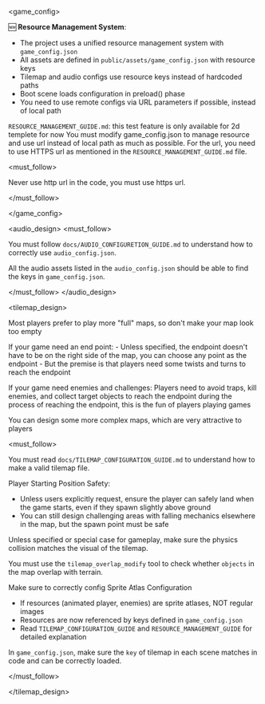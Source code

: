 <game_config>

🆕 **Resource Management System**:
- The project uses a unified resource management system with `game_config.json`
- All assets are defined in `public/assets/game_config.json` with resource keys
- Tilemap and audio configs use resource keys instead of hardcoded paths
- Boot scene loads configuration in preload() phase
- You need to use remote configs via URL parameters if possible, instead of local path

`RESOURCE_MANAGEMENT_GUIDE.md`: this test feature is only available for 2d templete for now
You must modify game_config.json to manage resource and use url instead of local path as much as possible. For the url, you need to use HTTPS url as mentioned in the `RESOURCE_MANAGEMENT_GUIDE.md` file.

<must_follow>

Never use http url in the code, you must use https url.

</must_follow>

</game_config>

<audio_design>
<must_follow>

You must follow `docs/AUDIO_CONFIGURETION_GUIDE.md` to understand how to correctly use `audio_config.json`.

All the audio assets listed in the `audio_config.json` should be able to find the keys in `game_config.json`.

</must_follow>
</audio_design>

<tilemap_design>

Most players prefer to play more "full" maps, so don't make your map look too empty

If your game need an end point:
    - Unless specified, the endpoint doesn't have to be on the right side of the map, you can choose any point as the endpoint
    - But the premise is that players need some twists and turns to reach the endpoint

If your game need enemies and challenges:
    Players need to avoid traps, kill enemies, and collect target objects to reach the endpoint during the process of reaching the endpoint, this is the fun of players playing games

You can design some more complex maps, which are very attractive to players

<must_follow>

You must read `docs/TILEMAP_CONFIGURATION_GUIDE.md` to understand how to make a valid tilemap file.

Player Starting Position Safety:
- Unless users explicitly request, ensure the player can safely land when the game starts, even if they spawn slightly above ground
- You can still design challenging areas with falling mechanics elsewhere in the map, but the spawn point must be safe

Unless specified or special case for gameplay, make sure the physics collision matches the visual of the tilemap. 

You must use the `tilemap_overlap_modify` tool to check whether `objects` in the map overlap with terrain.

Make sure to correctly config Sprite Atlas Configuration
- If resources (animated player, enemies) are sprite atlases, NOT regular images
- Resources are now referenced by keys defined in `game_config.json`
- Read `TILEMAP_CONFIGURATION_GUIDE` and `RESOURCE_MANAGEMENT_GUIDE` for detailed explanation

In `game_config.json`, make sure the `key` of tilemap in each scene matches in code and can be correctly loaded.

</must_follow>

</tilemap_design>